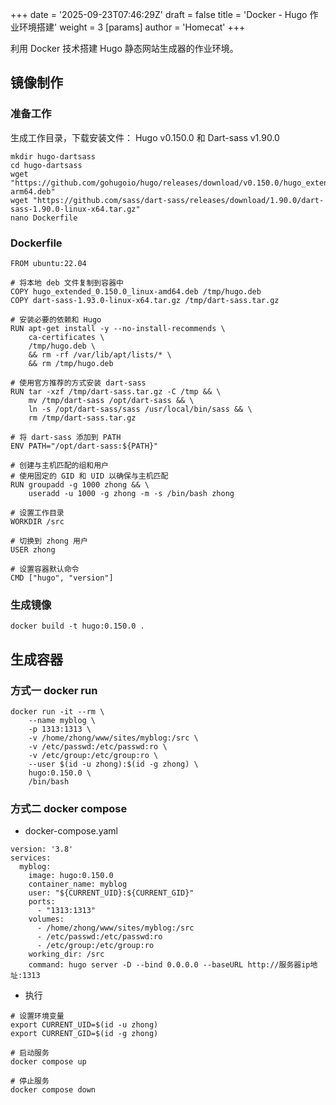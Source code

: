 +++
date = '2025-09-23T07:46:29Z'
draft = false
title = 'Docker - Hugo 作业环境搭建'
weight = 3
[params]
    author = 'Homecat'
+++

利用 Docker 技术搭建 Hugo 静态网站生成器的作业环境。

<!--more-->

## 镜像制作

### 准备工作

生成工作目录，下载安装文件： Hugo v0.150.0 和 Dart-sass v1.90.0 

```
mkdir hugo-dartsass
cd hugo-dartsass
wget "https://github.com/gohugoio/hugo/releases/download/v0.150.0/hugo_extended_0.150.0_linux-arm64.deb"
wget "https://github.com/sass/dart-sass/releases/download/1.90.0/dart-sass-1.90.0-linux-x64.tar.gz"
nano Dockerfile
```

### Dockerfile

```
FROM ubuntu:22.04

# 将本地 deb 文件复制到容器中
COPY hugo_extended_0.150.0_linux-amd64.deb /tmp/hugo.deb
COPY dart-sass-1.93.0-linux-x64.tar.gz /tmp/dart-sass.tar.gz

# 安装必要的依赖和 Hugo
RUN apt-get install -y --no-install-recommends \
    ca-certificates \
    /tmp/hugo.deb \
    && rm -rf /var/lib/apt/lists/* \
    && rm /tmp/hugo.deb

# 使用官方推荐的方式安装 dart-sass
RUN tar -xzf /tmp/dart-sass.tar.gz -C /tmp && \
    mv /tmp/dart-sass /opt/dart-sass && \
    ln -s /opt/dart-sass/sass /usr/local/bin/sass && \
    rm /tmp/dart-sass.tar.gz

# 将 dart-sass 添加到 PATH
ENV PATH="/opt/dart-sass:${PATH}"

# 创建与主机匹配的组和用户
# 使用固定的 GID 和 UID 以确保与主机匹配
RUN groupadd -g 1000 zhong && \
    useradd -u 1000 -g zhong -m -s /bin/bash zhong

# 设置工作目录
WORKDIR /src

# 切换到 zhong 用户
USER zhong

# 设置容器默认命令
CMD ["hugo", "version"]
```

### 生成镜像

```
docker build -t hugo:0.150.0 .
```

## 生成容器

### 方式一 docker run

```
docker run -it --rm \
    --name myblog \
    -p 1313:1313 \
    -v /home/zhong/www/sites/myblog:/src \
    -v /etc/passwd:/etc/passwd:ro \
    -v /etc/group:/etc/group:ro \
    --user $(id -u zhong):$(id -g zhong) \
    hugo:0.150.0 \
    /bin/bash
```

### 方式二 docker compose

- docker-compose.yaml

```
version: '3.8'
services:
  myblog:
    image: hugo:0.150.0
    container_name: myblog
    user: "${CURRENT_UID}:${CURRENT_GID}"
    ports:
      - "1313:1313"
    volumes:
      - /home/zhong/www/sites/myblog:/src
      - /etc/passwd:/etc/passwd:ro
      - /etc/group:/etc/group:ro
    working_dir: /src
    command: hugo server -D --bind 0.0.0.0 --baseURL http://服务器ip地址:1313
```

- 执行

```
# 设置环境变量
export CURRENT_UID=$(id -u zhong)
export CURRENT_GID=$(id -g zhong)

# 启动服务
docker compose up

# 停止服务
docker compose down

```